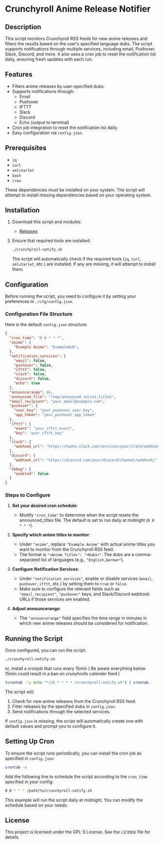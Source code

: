 
# Crunchyroll Anime Release Notifier

## Description

This script monitors Crunchyroll RSS feeds for new anime releases and filters the results based on the user’s specified language dubs. The script supports notifications through multiple services, including email, Pushover, Slack, Discord, and more. It also uses a cron job to reset the notification list daily, ensuring fresh updates with each run.

## Features

- Filters anime releases by user-specified dubs.
- Supports notifications through:
  - Email
  - Pushover
  - IFTTT
  - Slack
  - Discord
  - Echo (output to terminal)
- Cron job integration to reset the notification list daily.
- Easy configuration via `config.json`.

## Prerequisites

- `jq`
- `curl`
- `xmlstarlet`
- `bash`
- `cron`

These dependencies must be installed on your system. The script will attempt to install missing dependencies based on your operating system.

## Installation

1. Download this script and modules:

   - [Releases](https://github.com/Oratorian/script-archive/releases)

3. Ensure that required tools are installed:
   ```bash
   ./crunchyroll-notify.sh
   ```

   The script will automatically check if the required tools (`jq`, `curl`, `xmlstarlet`, etc.) are installed. If any are missing, it will attempt to install them.

## Configuration

Before running the script, you need to configure it by setting your preferences in `./cfg/config.json`.

### Configuration File Structure

Here is the default `config.json` structure:

```json
{
  "cron_time": "0 0 * * *",
  "anime": {
    "Example Anime": "ExampleDub",
  },
  "notification_services": {
    "email": false,
    "pushover": false,
    "ifttt": false,
    "slack": false,
    "discord": false,
    "echo": true
  },
  "announcerange": 60,
  "announced_file": "/tmp/announced_series_titles",
  "email_recipient": "your_email@example.com",
  "pushover": {
    "user_key": "your_pushover_user_key",
    "app_token": "your_pushover_app_token"
  },
  "ifttt": {
    "event": "your_ifttt_event",
    "key": "your_ifttt_key"
  },
  "slack": {
    "webhook_url": "https://hooks.slack.com/services/your/slack/webhook/url"
  },
  "discord": {
    "webhook_url": "https://discord.com/your/discord/channel/webhook/"
  },
  "debug": {
    "enabled": false
  }
}
```

### Steps to Configure

1. **Set your desired cron schedule**:
   - Modify `"cron_time"` to determine when the script resets the announced_titles file. The default is set to run daily at midnight (`0 0 * * *`).

2. **Specify which anime titles to monitor**:
   - Under `"anime"`, replace `"Example Anime"` with actual anime titles you want to monitor from the Crunchyroll RSS feed.
   - The format is `"<Anime Title>": "<Dubs>"`. The dubs are a comma-separated list of languages (e.g., `"English,German"`).

3. **Configure Notification Services**:
   - Under `"notification_services"`, enable or disable services (`email`, `pushover`, `ifttt`, etc.) by setting them to `true` or `false`.
   - Make sure to configure the relevant fields such as `"email_recipient"`, `"pushover"` keys, and Slack/Discord webhook URLs if those services are enabled.

4. **Adjust announcerange**:
   - The `"announcerange"` field specifies the time range in minutes in which new anime releases should be considered for notification.

## Running the Script

Once configured, you can run the script:

```bash
./crunchyroll-notify.sh
```
or, install a cronjob that runs every 15min ( Be aware everything below 15min could result in a ban on crunyhrolls calender feed )
```bash
(crontab -l; echo "*/15 * * * * /crunchyroll-notify.sh") | crontab -
```

The script will:
1. Check for new anime releases from the Crunchyroll RSS feed.
2. Filter releases by the specified dubs in `config.json`.
3. Send notifications through the selected services.

If `config.json` is missing, the script will automatically create one with default values and prompt you to configure it.

## Setting Up Cron

To ensure the script runs periodically, you can install the cron job as specified in `config.json`:

```bash
crontab -e
```

Add the following line to schedule the script according to the `cron_time` specified in your config:

```bash
0 0 * * * /path/to/crunchyroll-notify.sh
```

This example will run the script daily at midnight. You can modify the schedule based on your needs.

## License

This project is licensed under the GPL-3 License. See the `LICENSE` file for details.
